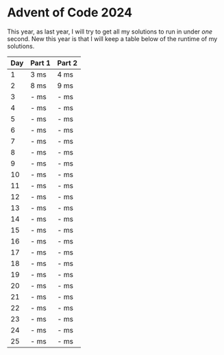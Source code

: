 # Advent of Code 2024

This year, as last year, I will try to get all my solutions to run in under *one* second. New this year is that I will keep a table below of the runtime of my solutions.

| Day | Part 1 | Part 2 |
|------------------|-----------------|-----------------|
| 1    | 3 ms    | 4 ms    |
| 2    | 8 ms    | 9 ms    |
| 3    | - ms    | - ms    |
| 4    | - ms    | - ms    |
| 5    | - ms    | - ms    |
| 6    | - ms    | - ms    |
| 7    | - ms    | - ms    |
| 8    | - ms    | - ms    |
| 9    | - ms    | - ms    |
| 10    | - ms    | - ms    |
| 11    | - ms    | - ms    |
| 12    | - ms    | - ms    |
| 13    | - ms    | - ms    |
| 14    | - ms    | - ms    |
| 15    | - ms    | - ms    |
| 16    | - ms    | - ms    |
| 17    | - ms    | - ms    |
| 18    | - ms    | - ms    |
| 19    | - ms    | - ms    |
| 20    | - ms    | - ms    |
| 21    | - ms    | - ms    |
| 22    | - ms    | - ms    |
| 23    | - ms    | - ms    |
| 24    | - ms    | - ms    |
| 25    | - ms    | - ms    |
